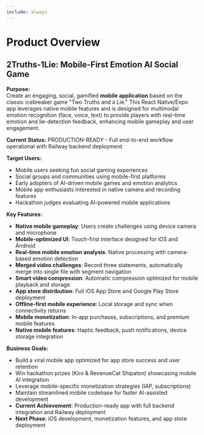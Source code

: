 ```yaml
---
include: always
---
```


# Product Overview

## 2Truths-1Lie: Mobile-First Emotion AI Social Game

**Purpose:**  
Create an engaging, social, gamified **mobile application** based on the classic icebreaker game "Two Truths and a Lie." This React Native/Expo app leverages native mobile features and is designed for multimodal emotion recognition (face, voice, text) to provide players with real-time emotion and lie-detection feedback, enhancing mobile gameplay and user engagement.

**Current Status:** PRODUCTION-READY - Full end-to-end workflow operational with Railway backend deployment.

**Target Users:**  
- Mobile users seeking fun social gaming experiences
- Social groups and communities using mobile-first platforms
- Early adopters of AI-driven mobile games and emotion analytics
- Mobile app enthusiasts interested in native camera and recording features
- Hackathon judges evaluating AI-powered mobile applications

**Key Features:**  
- **Native mobile gameplay**: Users create challenges using device camera and microphone
- **Mobile-optimized UI**: Touch-first interface designed for iOS and Android
- **Real-time mobile emotion analysis**: Native processing with camera-based emotion detection
- **Merged video challenges**: Record three statements, automatically merge into single file with segment navigation
- **Smart video compression**: Automatic compression optimized for mobile playback and storage
- **App store distribution**: Full iOS App Store and Google Play Store deployment
- **Offline-first mobile experience**: Local storage and sync when connectivity returns
- **Mobile monetization**: In-app purchases, subscriptions, and premium mobile features
- **Native mobile features**: Haptic feedback, push notifications, device storage integration

**Business Goals:**  
- Build a viral mobile app optimized for app store success and user retention
- Win hackathon prizes (Kiro & RevenueCat Shipaton) showcasing mobile AI integration
- Leverage mobile-specific monetization strategies (IAP, subscriptions)
- Maintain streamlined mobile codebase for faster AI-assisted development
- **Current Achievement**: Production-ready app with full backend integration and Railway deployment
- **Next Phase**: iOS development, monetization features, and app store deployment
